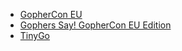 - [GopherCon EU](https://gophercon.eu)
- [Gophers Say! GopherCon EU Edition](https://gotime.fm/241)
- [TinyGo](https://tinygo.org)